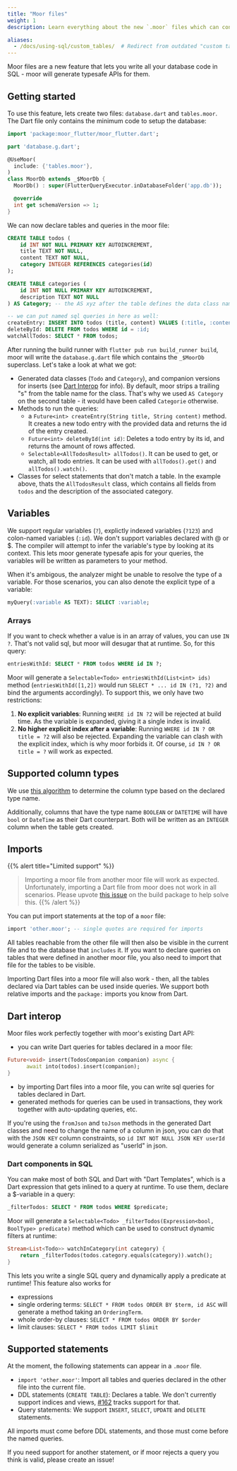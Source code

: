 ```yaml
---
title: "Moor files"
weight: 1
description: Learn everything about the new `.moor` files which can contain tables and queries

aliases:
  - /docs/using-sql/custom_tables/  # Redirect from outdated "custom tables" page which has been deleted
---
```


Moor files are a new feature that lets you write all your database code in SQL - moor will generate typesafe APIs for them.

## Getting started
To use this feature, lets create two files: `database.dart` and `tables.moor`. The Dart file only contains the minimum code
to setup the database:
```dart
import 'package:moor_flutter/moor_flutter.dart';

part 'database.g.dart';

@UseMoor(
  include: {'tables.moor'},
)
class MoorDb extends _$MoorDb {
  MoorDb() : super(FlutterQueryExecutor.inDatabaseFolder('app.db'));

  @override
  int get schemaVersion => 1;
}
```

We can now declare tables and queries in the moor file:
```sql
CREATE TABLE todos (
    id INT NOT NULL PRIMARY KEY AUTOINCREMENT,
    title TEXT NOT NULL,
    content TEXT NOT NULL,
    category INTEGER REFERENCES categories(id)
);

CREATE TABLE categories (
    id INT NOT NULL PRIMARY KEY AUTOINCREMENT,
    description TEXT NOT NULL
) AS Category; -- the AS xyz after the table defines the data class name

-- we can put named sql queries in here as well:
createEntry: INSERT INTO todos (title, content) VALUES (:title, :content);
deleteById: DELETE FROM todos WHERE id = :id;
watchAllTodos: SELECT * FROM todos;
```

After running the build runner with `flutter pub run build_runner build`,
moor will write the `database.g.dart`
file which contains the `_$MoorDb` superclass. Let's take a look at
what we got:

- Generated data classes (`Todo` and `Category`), and companion versions
  for inserts (see [Dart Interop](#dart-interop) for info). By default,
  moor strips a trailing "s" from the table name for the class. That's why 
  we used `AS Category` on the second table - it would have been called
  `Categorie` otherwise.
- Methods to run the queries:
  - a `Future<int> createEntry(String title, String content)` method. It
    creates a new todo entry with the provided data and returns the id of
    the entry created.
  - `Future<int> deleteById(int id)`: Deletes a todo entry by its id, and
    returns the amount of rows affected.
  - `Selectable<AllTodosResult> allTodos()`. It can be used to get, or
    watch, all todo entries. It can be used with `allTodos().get()` and
    `allTodos().watch()`.
- Classes for select statements that don't match a table. In the example
  above, thats the `AllTodosResult` class, which contains all fields from
  `todos` and the description of the associated category.

## Variables
We support regular variables (`?`), explictly indexed variables (`?123`)
and colon-named variables (`:id`). We don't support variables declared
with @ or $. The compiler will attempt to infer the variable's type by
looking at its context. This lets moor generate typesafe apis for your
queries, the variables will be written as parameters to your method.

When it's ambigous, the analyzer might be unable to resolve the type of
a variable. For those scenarios, you can also denote the explicit type
of a variable:
```sql
myQuery(:variable AS TEXT): SELECT :variable;
```

### Arrays
If you want to check whether a value is in an array of values, you can
use `IN ?`. That's not valid sql, but moor will desugar that at runtime. So, for this query:
```sql
entriesWithId: SELECT * FROM todos WHERE id IN ?;
```
Moor will generate a `Selectable<Todo> entriesWithId(List<int> ids)` 
method (`entriesWithId([1,2])` would run `SELECT * ... id IN (?1, ?2)`
and bind the arguments accordingly). To support this, we only have two
restrictions:

1. __No explicit variables__: Running `WHERE id IN ?2` will be rejected
at build time. As the variable is expanded, giving it a single index is
invalid.
2. __No higher explicit index after a variable__: Running 
`WHERE id IN ? OR title = ?2` will also be rejected. Expanding the 
variable can clash with the explicit index, which is why moor forbids
it. Of course, `id IN ? OR title = ?` will work as expected.

## Supported column types

We use [this algorithm](https://www.sqlite.org/datatype3.html#determination_of_column_affinity)
to determine the column type based on the declared type name.

Additionally, columns that have the type name `BOOLEAN` or `DATETIME` will have
`bool` or `DateTime` as their Dart counterpart. Both will be 
written as an `INTEGER` column when the table gets created.

## Imports
{{% alert title="Limited support" %}}
> Importing a moor file from another moor file will work as expected. 
  Unfortunately, importing a Dart file from moor does not work in all
  scenarios. Please upvote [this issue](https://github.com/dart-lang/build/issues/493)
  on the build package to help solve this.
{{% /alert %}}

You can put import statements at the top of a `moor` file:
```sql
import 'other.moor'; -- single quotes are required for imports
```
All tables reachable from the other file will then also be visible in
the current file and to the database that `includes` it. If you want
to declare queries on tables that were defined in another moor
file, you also need to import that file for the tables to be
visible.

Importing Dart files into a moor file will also work - then, 
all the tables declared via Dart tables can be used inside queries.
We support both relative imports and the `package:` imports you
know from Dart.

## Dart interop
Moor files work perfectly together with moor's existing Dart API:

- you can write Dart queries for tables declared in a moor file:
```dart
Future<void> insert(TodosCompanion companion) async {
      await into(todos).insert(companion);
}
```
- by importing Dart files into a moor file, you can write sql queries for
  tables declared in Dart.
- generated methods for queries can be used in transactions, they work 
  together with auto-updating queries, etc.

If you're using the `fromJson` and `toJson` methods in the generated
Dart classes and need to change the name of a column in json, you can
do that with the `JSON KEY` column constraints, so `id INT NOT NULL JSON KEY userId`
would generate a column serialized as "userId" in json.

### Dart components in SQL

You can make most of both SQL and Dart with "Dart Templates", which is a
Dart expression that gets inlined to a query at runtime. To use them, declare a 
$-variable in a query:
```sql
_filterTodos: SELECT * FROM todos WHERE $predicate;
```
Moor will generate a `Selectable<Todo> _filterTodos(Expression<bool, BoolType> predicate)` method which can be used to construct dynamic
filters at runtime:
```dart
Stream<List<Todo>> watchInCategory(int category) {
    return _filterTodos(todos.category.equals(category)).watch();
}
```
This lets you write a single SQL query and dynamically apply a predicate at runtime!
This feature also works for

- expressions
- single ordering terms: `SELECT * FROM todos ORDER BY $term, id ASC`
  will generate a method taking an `OrderingTerm`.
- whole order-by clauses: `SELECT * FROM todos ORDER BY $order`
- limit clauses: `SELECT * FROM todos LIMIT $limit`

## Supported statements
At the moment, the following statements can appear in a `.moor` file.

- `import 'other.moor'`: Import all tables and queries declared in the other file
   into the current file.
- DDL statements (`CREATE TABLE`): Declares a table. We don't currently support indices and views,
   [#162](https://github.com/simolus3/moor/issues/162) tracks support for that.
- Query statements: We support `INSERT`, `SELECT`, `UPDATE` and `DELETE` statements.

All imports must come before DDL statements, and those must come before the named queries.

If you need support for another statement, or if moor rejects a query you think is valid, please
create an issue!